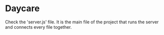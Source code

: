 # Daycare
Check the 'server.js' file. It is the main file of the project that runs the server and connects every file together.
